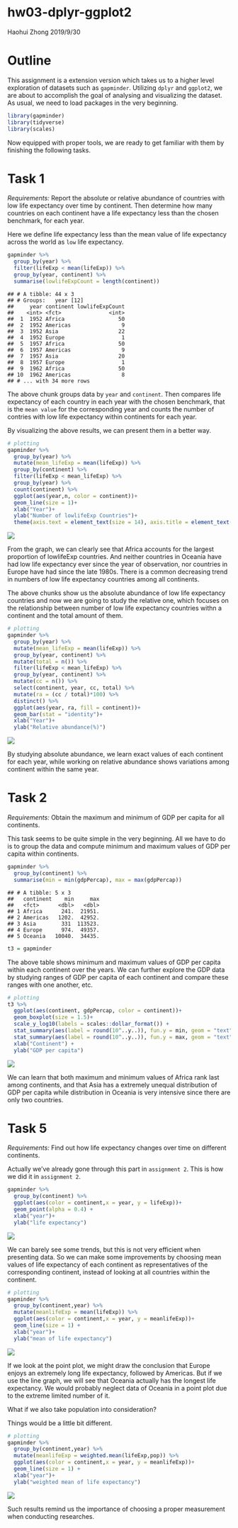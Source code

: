 hw03-dplyr-ggplot2
================
Haohui Zhong
2019/9/30

# Outline

This assignment is a extension version which takes us to a higher level
exploration of datasets such as `gapminder`. Utilizing `dplyr` and
`ggplot2`, we are about to accomplish the goal of analysing and
visualizing the dataset. As usual, we need to load packages in the very
beginning.

``` r
library(gapminder)
library(tidyverse)
library(scales)
```

Now equipped with proper tools, we are ready to get familiar with them
by finishing the following tasks.

# Task 1

*Requirements:* Report the absolute or relative abundance of countries
with low life expectancy over time by continent. Then determine how many
countries on each continent have a life expectancy less than the chosen
benchmark, for each year.

Here we define life expectancy less than the mean value of life
expectancy across the world as `low` life expectancy.

``` r
gapminder %>% 
  group_by(year) %>% 
  filter(lifeExp < mean(lifeExp)) %>% 
  group_by(year, continent) %>% 
  summarise(lowlifeExpCount = length(continent))
```

    ## # A tibble: 44 x 3
    ## # Groups:   year [12]
    ##     year continent lowlifeExpCount
    ##    <int> <fct>               <int>
    ##  1  1952 Africa                 50
    ##  2  1952 Americas                9
    ##  3  1952 Asia                   22
    ##  4  1952 Europe                  1
    ##  5  1957 Africa                 50
    ##  6  1957 Americas                9
    ##  7  1957 Asia                   20
    ##  8  1957 Europe                  1
    ##  9  1962 Africa                 50
    ## 10  1962 Americas                8
    ## # ... with 34 more rows

The above chunk groups data by `year` and `continent`. Then compares
life expectancy of each country in each year with the chosen benchmark,
that is the `mean value` for the corresponding year and counts the
number of contries with low life expectancy within continents for each
year.

By visualizing the above results, we can present them in a better way.

``` r
# plotting
gapminder %>% 
  group_by(year) %>% 
  mutate(mean_lifeExp = mean(lifeExp)) %>% 
  group_by(continent) %>%
  filter(lifeExp < mean_lifeExp) %>% 
  group_by(year) %>% 
  count(continent) %>% 
  ggplot(aes(year,n, color = continent))+
  geom_line(size = 1)+
  xlab("Year")+
  ylab("Number of lowlifeExp Countries")+
  theme(axis.text = element_text(size = 14), axis.title = element_text(size = 14))
```

![](hw03-dplyr-ggplot2_files/figure-gfm/unnamed-chunk-2-1.png)<!-- -->

From the graph, we can clearly see that Africa accounts for the largest
proportion of lowlifeExp countries. And neither countries in Oceania
have had low life expectancy ever since the year of observation, nor
countries in Europe have had since the late 1980s. There is a common
decreasing trend in numbers of low life expectancy countries among all
continents.

The above chunks show us the absolute abundance of low life expectancy
countries and now we are going to study the relative one, which focuses
on the relationship between number of low life expectancy countries
withn a continent and the total amount of them.

``` r
# plotting
gapminder %>% 
  group_by(year) %>% 
  mutate(mean_lifeExp = mean(lifeExp)) %>% 
  group_by(year, continent) %>% 
  mutate(total = n()) %>% 
  filter(lifeExp < mean_lifeExp) %>%
  group_by(year, continent) %>% 
  mutate(cc = n()) %>%
  select(continent, year, cc, total) %>% 
  mutate(ra = (cc / total)*100) %>% 
  distinct() %>%
  ggplot(aes(year, ra, fill = continent))+
  geom_bar(stat = "identity")+
  xlab("Year")+
  ylab("Relative abundance(%)")
```

![](hw03-dplyr-ggplot2_files/figure-gfm/unnamed-chunk-3-1.png)<!-- -->

By studying absolute abundance, we learn exact values of each continent
for each year, while working on relative abundance shows variations
among continent within the same year.

# Task 2

*Requirements:* Obtain the maximum and minimum of GDP per capita for all
continents.

This task seems to be quite simple in the very beginning. All we have to
do is to group the data and compute minimum and maximum values of GDP
per capita within continents.

``` r
gapminder %>%
  group_by(continent) %>%
  summarise(min = min(gdpPercap), max = max(gdpPercap))
```

    ## # A tibble: 5 x 3
    ##   continent    min     max
    ##   <fct>      <dbl>   <dbl>
    ## 1 Africa      241.  21951.
    ## 2 Americas   1202.  42952.
    ## 3 Asia        331  113523.
    ## 4 Europe      974.  49357.
    ## 5 Oceania   10040.  34435.

``` r
t3 = gapminder
```

The above table shows minimum and maximum values of GDP per capita
within each continent over the years. We can further explore the GDP
data by studying ranges of GDP per capita of each continent and compare
these ranges with one another, etc.

``` r
# plotting
t3 %>%
  ggplot(aes(continent, gdpPercap, color = continent))+
  geom_boxplot(size = 1.5)+
  scale_y_log10(labels = scales::dollar_format()) +
  stat_summary(aes(label = round(10^..y..)), fun.y = min, geom = "text", size = 3, vjust = 1.5) +
  stat_summary(aes(label = round(10^..y..)), fun.y = max, geom = "text", size = 3, vjust = -1) +
  xlab("Continent") +
  ylab("GDP per capita")
```

![](hw03-dplyr-ggplot2_files/figure-gfm/unnamed-chunk-5-1.png)<!-- -->

We can learn that both maximum and minimum values of Africa rank last
among continents, and that Asia has a extremely unequal distribution of
GDP per capita while distribution in Oceania is very intensive since
there are only two countries.

# Task 5

*Requirements:* Find out how life expectancy changes over time on
different continents.

Actually we’ve already gone through this part in `assignment 2`. This is
how we did it in `assignment 2`.

``` r
gapminder %>% 
  group_by(continent) %>% 
  ggplot(aes(color = continent,x = year, y = lifeExp))+
  geom_point(alpha = 0.4) +
  xlab("year")+
  ylab("life expectancy")
```

![](hw03-dplyr-ggplot2_files/figure-gfm/unnamed-chunk-6-1.png)<!-- -->

We can barely see some trends, but this is not very efficient when
presenting data. So we can make some improvements by choosing mean
values of life expectancy of each continent as representatives of the
corresponding continent, instead of looking at all countries within the
continent.

``` r
# plotting
gapminder %>% 
  group_by(continent,year) %>% 
  mutate(meanlifeExp = mean(lifeExp)) %>% 
  ggplot(aes(color = continent,x = year, y = meanlifeExp))+
  geom_line(size = 1) +
  xlab("year")+
  ylab("mean of life expectancy")
```

![](hw03-dplyr-ggplot2_files/figure-gfm/unnamed-chunk-7-1.png)<!-- -->

If we look at the point plot, we might draw the conclusion that Europe
enjoys an extremely long life expectancy, followed by Americas. But if
we use the line graph, we will see that Oceania actually has the longest
life expectancy. We would probably neglect data of Oceania in a point
plot due to the extreme limited number of it.

What if we also take population into consideration?

Things would be a little bit different.

``` r
# plotting
gapminder %>% 
  group_by(continent,year) %>% 
  mutate(meanlifeExp = weighted.mean(lifeExp,pop)) %>% 
  ggplot(aes(color = continent,x = year, y = meanlifeExp))+
  geom_line(size = 1) +
  xlab("year")+
  ylab("weighted mean of life expectancy")
```

![](hw03-dplyr-ggplot2_files/figure-gfm/unnamed-chunk-8-1.png)<!-- -->

Such results remind us the importance of choosing a proper measurement
when conducting researches.
